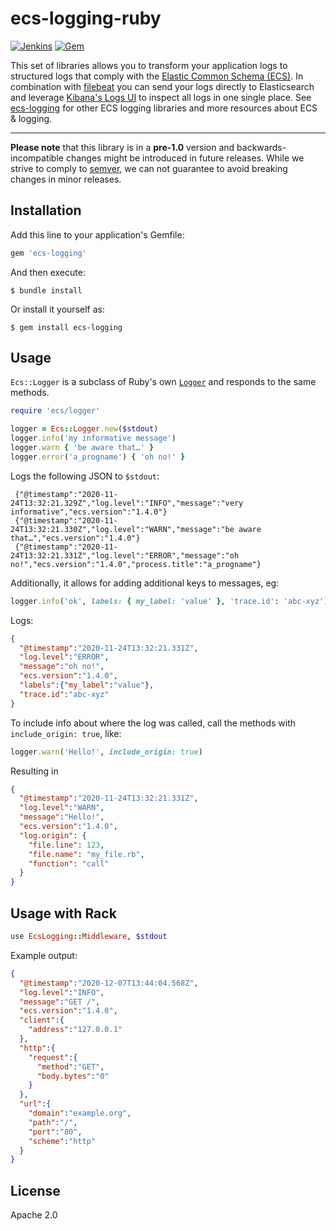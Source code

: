 # ecs-logging-ruby

[![Jenkins](https://apm-ci.elastic.co/buildStatus/icon?job=apm-agent-ruby/ecs-logging-ruby-mbp/master)](https://apm-ci.elastic.co/job/apm-agent-ruby/job/ecs-logging-ruby-mbp/job/master/) [![Gem](https://img.shields.io/gem/v/ecs-logging.svg)](https://rubygems.org/gems/ecs-logging)

This set of libraries allows you to transform your application logs to structured logs that comply with the [Elastic Common Schema (ECS)](https://www.elastic.co/guide/en/ecs/current/ecs-reference.html).
In combination with [filebeat](https://www.elastic.co/products/beats/filebeat) you can send your logs directly to Elasticsearch and leverage [Kibana's Logs UI](https://www.elastic.co/guide/en/infrastructure/guide/current/logs-ui-overview.html) to inspect all logs in one single place.
See [ecs-logging](https://github.com/elastic/ecs-logging) for other ECS logging libraries and more resources about ECS & logging.

---

**Please note** that this library is in a <strong>pre-1.0</strong> version and backwards-incompatible changes might be introduced in future releases. While we strive to comply to [semver](https://semver.org/), we can not guarantee to avoid breaking changes in minor releases.

## Installation

Add this line to your application's Gemfile:

```ruby
gem 'ecs-logging'
```

And then execute:

    $ bundle install

Or install it yourself as:

    $ gem install ecs-logging

## Usage

`Ecs::Logger` is a subclass of Ruby's own [`Logger`](https://ruby-doc.org/stdlib/libdoc/logger/rdoc/Logger.html) and responds to the same methods.

```ruby
require 'ecs/logger'

logger = Ecs::Logger.new($stdout)
logger.info('my informative message')
logger.warn { 'be aware that…' }
logger.error('a_progname') { 'oh no!' }
```

Logs the following JSON to `$stdout`:

```ndjson
 {"@timestamp":"2020-11-24T13:32:21.329Z","log.level":"INFO","message":"very informative","ecs.version":"1.4.0"}
 {"@timestamp":"2020-11-24T13:32:21.330Z","log.level":"WARN","message":"be aware that…","ecs.version":"1.4.0"}
 {"@timestamp":"2020-11-24T13:32:21.331Z","log.level":"ERROR","message":"oh no!","ecs.version":"1.4.0","process.title":"a_progname"}
```

Additionally, it allows for adding additional keys to messages, eg:

```ruby
logger.info('ok', labels: { my_label: 'value' }, 'trace.id': 'abc-xyz')
```

Logs:

```json
{
  "@timestamp":"2020-11-24T13:32:21.331Z",
  "log.level":"ERROR",
  "message":"oh no!",
  "ecs.version":"1.4.0",
  "labels":{"my_label":"value"},
  "trace.id":"abc-xyz"
}
```

To include info about where the log was called, call the methods with `include_origin: true`, like:

```ruby
logger.warn('Hello!', include_origin: true)
```

Resulting in

```json
{
  "@timestamp":"2020-11-24T13:32:21.331Z",
  "log.level":"WARN",
  "message":"Hello!",
  "ecs.version":"1.4.0",
  "log.origin": {
    "file.line": 123,
    "file.name": "my_file.rb",
    "function": "call"
  }
}
```

## Usage with Rack

```ruby
use EcsLogging::Middleware, $stdout
```

Example output:

```json
{
  "@timestamp":"2020-12-07T13:44:04.568Z",
  "log.level":"INFO",
  "message":"GET /",
  "ecs.version":"1.4.0",
  "client":{
    "address":"127.0.0.1"
  },
  "http":{
    "request":{
      "method":"GET",
      "body.bytes":"0"
    }
  },
  "url":{
    "domain":"example.org",
    "path":"/",
    "port":"80",
    "scheme":"http"
  }
}
```

## License

Apache 2.0
